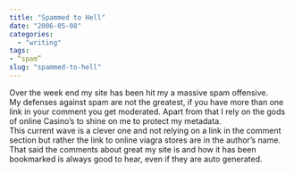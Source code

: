 ```yaml
---
title: "Spammed to Hell"
date: "2006-05-08"
categories: 
  - "writing"
tags:
- “spam”
slug: "spammed-to-hell"
---
```


Over the week end my site has been hit my a massive spam offensive.  
My defenses against spam are not the greatest, if you have more than one link in your comment you get moderated. Apart from that I rely on the gods of online Casino’s to shine on me to protect my metadata.  
This current wave is a clever one and not relying on a link in the comment section but rather the link to online viagra stores are in the author’s name.  
That said the comments about great my site is and how it has been bookmarked is always good to hear, even if they are auto generated.
